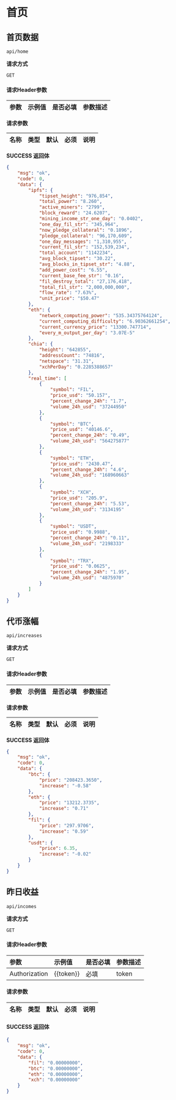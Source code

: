 # 首页

## 首页数据

`api/home`

**请求方式**

`GET`

#### 请求Header参数

| 参数          | 示例值    | 是否必填 | 参数描述 |
| :------------ | :-------- | :------- | :------- |

**请求参数**

|  名称  |  类型  | 默认 | 必须 |         说明         |
| :----: | :----: | :--: | :--: | :------------------: |


**SUCCESS 返回体**

```json
{
    "msg": "ok",
    "code": 0,
    "data": {
        "ipfs": {
            "tipset_height": "976,854",
            "total_power": "8.260",
            "active_miners": "2799",
            "block_reward": "24.6207",
            "mining_income_str_one_day": "0.0402",
            "one_day_fil_str": "345,964",
            "now_pledge_collateral": "0.1896",
            "pledge_collateral": "96,170,609",
            "one_day_messages": "1,310,955",
            "current_fil_str": "152,539,234",
            "total_account": "1142234",
            "avg_block_tipset": "30.22",
            "avg_blocks_in_tipset_str": "4.88",
            "add_power_cost": "6.55",
            "current_base_fee_str": "0.16",
            "fil_destroy_total": "27,176,418",
            "total_fil_str": "2,000,000,000",
            "flow_rate": "7.63%",
            "unit_price": "$50.47"
        },
        "eth": {
            "network_computing_power": "535.34375764124",
            "current_computing_difficulty": "6.90362661254",
            "current_currency_price": "13300.747714",
            "every_m_output_per_day": "3.07E-5"
        },
        "chia": {
            "height": "642855",
            "addressCount": "74816",
            "netspace": "31.31",
            "xchPerDay": "0.2285388657"
        },
        "real_time": [
            {
                "symbol": "FIL",
                "price_usd": "50.157",
                "percent_change_24h": "1.7",
                "volume_24h_usd": "37244950"
            },
            {
                "symbol": "BTC",
                "price_usd": "40146.6",
                "percent_change_24h": "0.49",
                "volume_24h_usd": "564275877"
            },
            {
                "symbol": "ETH",
                "price_usd": "2430.47",
                "percent_change_24h": "4.6",
                "volume_24h_usd": "168960663"
            },
            {
                "symbol": "XCH",
                "price_usd": "205.9",
                "percent_change_24h": "5.53",
                "volume_24h_usd": "3134195"
            },
            {
                "symbol": "USDT",
                "price_usd": "0.9988",
                "percent_change_24h": "0.11",
                "volume_24h_usd": "2198333"
            },
            {
                "symbol": "TRX",
                "price_usd": "0.0625",
                "percent_change_24h": "1.95",
                "volume_24h_usd": "4875970"
            }
        ]
    }
}
```

## 代币涨幅

`api/increases`

**请求方式**

`GET`

#### 请求Header参数

| 参数          | 示例值    | 是否必填 | 参数描述 |
| :------------ | :-------- | :------- | :------- |

**请求参数**

|  名称  |  类型  | 默认 | 必须 |         说明         |
| :----: | :----: | :--: | :--: | :------------------: |


**SUCCESS 返回体**

```json
{
    "msg": "ok",
    "code": 0,
    "data": {
        "btc": {
            "price": "208423.3650",
            "increase": "-0.58"
        },
        "eth": {
            "price": "13212.3735",
            "increase": "0.71"
        },
        "fil": {
            "price": "297.9706",
            "increase": "0.59"
        },
        "usdt": {
            "price": 6.35,
            "increase": "-0.02"
        }
    }
}
```

## 昨日收益

`api/incomes`

**请求方式**

`GET`

#### 请求Header参数

| 参数          | 示例值    | 是否必填 | 参数描述 |
| :------------ | :-------- | :------- | :------- |
| Authorization | {{token}} | 必填     | token    |

#### 请求参数

|  名称  |  类型  | 默认 | 必须 |         说明         |
| :----: | :----: | :--: | :--: | :------------------: |


#### SUCCESS 返回体

```json
{
    "msg": "ok",
    "code": 0,
    "data": {
        "fil": "0.00000000",
        "btc": "0.00000000",
        "eth": "0.00000000",
        "xch": "0.00000000"
    }
}
```

